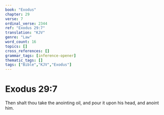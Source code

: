 ```yaml
---
book: "Exodus"
chapter: 29
verse: 7
ordinal_verse: 2344
ref: "Exodus 29:7"
translation: "KJV"
genre: "Law"
word_count: 16
topics: []
cross_references: []
grammar_tags: [inference-opener]
thematic_tags: []
tags: ["Bible","KJV","Exodus"]
---
```


# Exodus 29:7

Then shalt thou take the anointing oil, and pour it upon his head, and anoint him.
